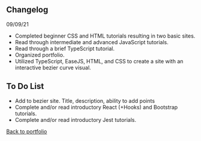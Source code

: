 ## Changelog  
09/09/21  
- Completed beginner CSS and HTML tutorials resulting in two basic sites.
- Read through intermediate and advanced JavaScript tutorials.
- Read through a brief TypeScript tutorial.
- Organized portfolio.
- Utilized TypeScript, EaseJS, HTML, and CSS to create a site with an interactive bezier curve visual.  
    
## To Do List  
- Add to bezier site. Title, description, ability to add points
- Complete and/or read introductory React (+Hooks) and Bootstrap tutorials.
- Complete and/or read introductory Jest tutorials.
  
[Back to portfolio](https://timblakel.github.io/)